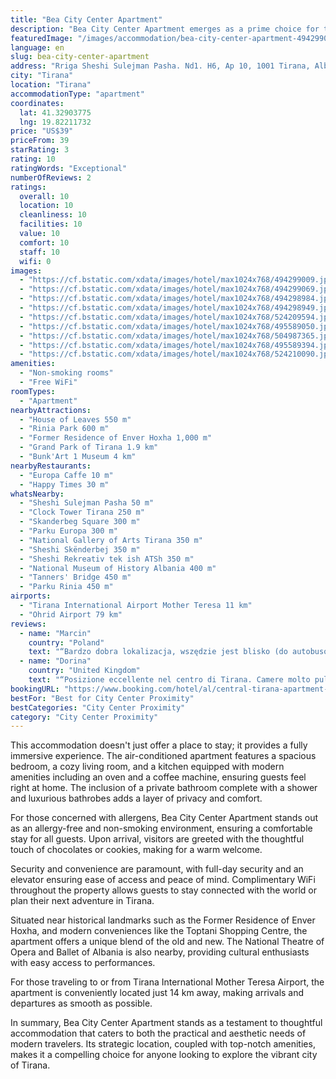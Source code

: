 ```yaml
---
title: "Bea City Center Apartment"
description: "Bea City Center Apartment emerges as a prime choice for travelers seeking a blend of convenience and comfort in the heart of Tirana."
featuredImage: "/images/accommodation/bea-city-center-apartment-494299009.jpg"
language: en
slug: bea-city-center-apartment
address: "Rriga Sheshi Sulejman Pasha. Nd1. H6, Ap 10, 1001 Tirana, Albania"
city: "Tirana"
location: "Tirana"
accommodationType: "apartment"
coordinates:
  lat: 41.32903775
  lng: 19.82211732
price: "US$39"
priceFrom: 39
starRating: 3
rating: 10
ratingWords: "Exceptional"
numberOfReviews: 2
ratings:
  overall: 10
  location: 10
  cleanliness: 10
  facilities: 10
  value: 10
  comfort: 10
  staff: 10
  wifi: 0
images:
  - "https://cf.bstatic.com/xdata/images/hotel/max1024x768/494299009.jpg?k=a97ec7b2704de86b5485d248410e483cc289b5e15a1424556c47dfd254a033c3&o=&hp=1"
  - "https://cf.bstatic.com/xdata/images/hotel/max1024x768/494299069.jpg?k=ef39eb7f42a6cd873475ad2c4ab9176837d4bd87d6a0d2414a48c50452abb966&o=&hp=1"
  - "https://cf.bstatic.com/xdata/images/hotel/max1024x768/494298984.jpg?k=048aa8bd3dff014a2c1b3e968d7f7faf30a8a6a35eb791ca55e448a1c8ce6d02&o=&hp=1"
  - "https://cf.bstatic.com/xdata/images/hotel/max1024x768/494298949.jpg?k=6a87de89f814d13eb7e865062c056fd15cd6f3a11a80f2ca74faf8cf9066ddda&o=&hp=1"
  - "https://cf.bstatic.com/xdata/images/hotel/max1024x768/524209594.jpg?k=44e059bb71f6ae6dd9c9bb7b45c19face7e13c9f9e1d9f7afe8e385cebb8f438&o=&hp=1"
  - "https://cf.bstatic.com/xdata/images/hotel/max1024x768/495589050.jpg?k=6045606a5b9f5e7b7b23a15ef0bd338d61d9bebc2cc9c6fe484c57c2e6824796&o=&hp=1"
  - "https://cf.bstatic.com/xdata/images/hotel/max1024x768/504987365.jpg?k=816400fad1014bc2331a0ef6c3a131d52926fab2b91a05c7245a223d7480e7ff&o=&hp=1"
  - "https://cf.bstatic.com/xdata/images/hotel/max1024x768/495589394.jpg?k=3524748d94e31ea3da66cb1154add6e996fe2e1ada34bd2147bd83be30b0c42e&o=&hp=1"
  - "https://cf.bstatic.com/xdata/images/hotel/max1024x768/524210090.jpg?k=9776da6f5a2c13903e2881c57f465fc44192dd5457e535641ee0a020b421454c&o=&hp=1"
amenities:
  - "Non-smoking rooms"
  - "Free WiFi"
roomTypes:
  - "Apartment"
nearbyAttractions:
  - "House of Leaves 550 m"
  - "Rinia Park 600 m"
  - "Former Residence of Enver Hoxha 1,000 m"
  - "Grand Park of Tirana 1.9 km"
  - "Bunk'Art 1 Museum 4 km"
nearbyRestaurants:
  - "Europa Caffe 10 m"
  - "Happy Times 30 m"
whatsNearby:
  - "Sheshi Sulejman Pasha 50 m"
  - "Clock Tower Tirana 250 m"
  - "Skanderbeg Square 300 m"
  - "Parku Europa 300 m"
  - "National Gallery of Arts Tirana 350 m"
  - "Sheshi Skënderbej 350 m"
  - "Sheshi Rekreativ tek ish ATSh 350 m"
  - "National Museum of History Albania 400 m"
  - "Tanners' Bridge 450 m"
  - "Parku Rinia 450 m"
airports:
  - "Tirana International Airport Mother Teresa 11 km"
  - "Ohrid Airport 79 km"
reviews:
  - name: "Marcin"
    country: "Poland"
    text: "“Bardzo dobra lokalizacja, wszędzie jest blisko (do autobusów 3 min. i zabytków 5 min. oraz jedzenia 5min. polecam Zgara Korcare food - regionalne). Przemiła właścicielka czekała na nas na przystanku autobusowym żeby zaprowadzić nas do apartamentu...”"
  - name: "Dorina"
    country: "United Kingdom"
    text: "“Posizione eccellente nel centro di Tirana. Camere molto pulite e spaziose. Tutto ciò di cui avevi bisogno era vicino. Comunicazione molto buona, siamo arrivati all'una di notte e il check-in è stato molto semplice.”"
bookingURL: "https://www.booking.com/hotel/al/central-tirana-apartment-tirane12.en-gb.html?aid=8035640"
bestFor: "Best for City Center Proximity"
bestCategories: "City Center Proximity"
category: "City Center Proximity"
---
```


This accommodation doesn't just offer a place to stay; it provides a fully immersive experience. The air-conditioned apartment features a spacious bedroom, a cozy living room, and a kitchen equipped with modern amenities including an oven and a coffee machine, ensuring guests feel right at home. The inclusion of a private bathroom complete with a shower and luxurious bathrobes adds a layer of privacy and comfort.

For those concerned with allergens, Bea City Center Apartment stands out as an allergy-free and non-smoking environment, ensuring a comfortable stay for all guests. Upon arrival, visitors are greeted with the thoughtful touch of chocolates or cookies, making for a warm welcome.

Security and convenience are paramount, with full-day security and an elevator ensuring ease of access and peace of mind. Complimentary WiFi throughout the property allows guests to stay connected with the world or plan their next adventure in Tirana.

Situated near historical landmarks such as the Former Residence of Enver Hoxha, and modern conveniences like the Toptani Shopping Centre, the apartment offers a unique blend of the old and new. The National Theatre of Opera and Ballet of Albania is also nearby, providing cultural enthusiasts with easy access to performances.

For those traveling to or from Tirana International Mother Teresa Airport, the apartment is conveniently located just 14 km away, making arrivals and departures as smooth as possible.

In summary, Bea City Center Apartment stands as a testament to thoughtful accommodation that caters to both the practical and aesthetic needs of modern travelers. Its strategic location, coupled with top-notch amenities, makes it a compelling choice for anyone looking to explore the vibrant city of Tirana.